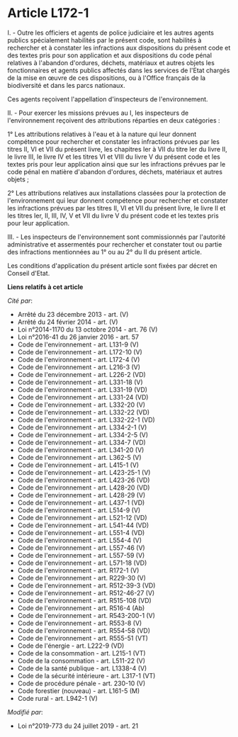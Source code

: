 # Article L172-1

I. - Outre les officiers et agents de police judiciaire et les autres agents publics spécialement habilités par le présent
code, sont habilités à rechercher et à constater les infractions aux dispositions du présent code et des textes pris pour son
application et aux dispositions du code pénal relatives à l'abandon d'ordures, déchets, matériaux et autres objets les
fonctionnaires et agents publics affectés dans les services de l'Etat chargés de la mise en œuvre de ces dispositions, ou à
l'Office français de la biodiversité et dans les parcs nationaux.

Ces agents reçoivent l'appellation d'inspecteurs de l'environnement.

II. - Pour exercer les missions prévues au I, les inspecteurs de l'environnement reçoivent des attributions réparties en deux
catégories :

1° Les attributions relatives à l'eau et à la nature qui leur donnent compétence pour rechercher et constater les infractions
prévues par les titres II, VI et VII du présent livre, les chapitres Ier à VII du titre Ier du livre II, le livre III, le
livre IV et les titres VI et VIII du livre V du présent code et les textes pris pour leur application ainsi que sur les
infractions prévues par le code pénal en matière d'abandon d'ordures, déchets, matériaux et autres objets ;

2° Les attributions relatives aux installations classées pour la protection de l'environnement qui leur donnent compétence
pour rechercher et constater les infractions prévues par les titres II, VI et VII du présent livre, le livre II et les titres
Ier, II, III, IV, V et VII du livre V du présent code et les textes pris pour leur application.

III. - Les inspecteurs de l'environnement sont commissionnés par l'autorité administrative et assermentés pour rechercher et
constater tout ou partie des infractions mentionnées au 1° ou au 2° du II du présent article.

Les conditions d'application du présent article sont fixées par décret en Conseil d'Etat.

**Liens relatifs à cet article**

_Cité par_:

  - Arrêté du 23 décembre 2013 - art. (V)
  - Arrêté du 24 février 2014 - art. (V)
  - Loi n°2014-1170 du 13 octobre 2014 - art. 76 (V)
  - Loi n°2016-41 du 26 janvier 2016 - art. 57
  - Code de l'environnement - art. L131-9 (V)
  - Code de l'environnement - art. L172-10 (V)
  - Code de l'environnement - art. L172-4 (V)
  - Code de l'environnement - art. L216-3 (V)
  - Code de l'environnement - art. L226-2 (VD)
  - Code de l'environnement - art. L331-18 (V)
  - Code de l'environnement - art. L331-19 (VD)
  - Code de l'environnement - art. L331-24 (VD)
  - Code de l'environnement - art. L332-20 (V)
  - Code de l'environnement - art. L332-22 (VD)
  - Code de l'environnement - art. L332-22-1 (VD)
  - Code de l'environnement - art. L334-2-1 (V)
  - Code de l'environnement - art. L334-2-5 (V)
  - Code de l'environnement - art. L334-7 (VD)
  - Code de l'environnement - art. L341-20 (V)
  - Code de l'environnement - art. L362-5 (V)
  - Code de l'environnement - art. L415-1 (V)
  - Code de l'environnement - art. L423-25-1 (V)
  - Code de l'environnement - art. L423-26 (VD)
  - Code de l'environnement - art. L428-20 (VD)
  - Code de l'environnement - art. L428-29 (V)
  - Code de l'environnement - art. L437-1 (VD)
  - Code de l'environnement - art. L514-9 (V)
  - Code de l'environnement - art. L521-12 (VD)
  - Code de l'environnement - art. L541-44 (VD)
  - Code de l'environnement - art. L551-4 (VD)
  - Code de l'environnement - art. L554-4 (V)
  - Code de l'environnement - art. L557-46 (V)
  - Code de l'environnement - art. L557-59 (V)
  - Code de l'environnement - art. L571-18 (VD)
  - Code de l'environnement - art. R172-1 (V)
  - Code de l'environnement - art. R229-30 (V)
  - Code de l'environnement - art. R512-39-3 (VD)
  - Code de l'environnement - art. R512-46-27 (V)
  - Code de l'environnement - art. R515-108 (VD)
  - Code de l'environnement - art. R516-4 (Ab)
  - Code de l'environnement - art. R543-200-1 (V)
  - Code de l'environnement - art. R553-8 (V)
  - Code de l'environnement - art. R554-58 (VD)
  - Code de l'environnement - art. R555-51 (VT)
  - Code de l'énergie - art. L222-9 (VD)
  - Code de la consommation - art. L215-1 (VT)
  - Code de la consommation - art. L511-22 (V)
  - Code de la santé publique - art. L1338-4 (V)
  - Code de la sécurité intérieure - art. L317-1 (VT)
  - Code de procédure pénale - art. 230-10 (V)
  - Code forestier (nouveau) - art. L161-5 (M)
  - Code rural - art. L942-1 (V)

_Modifié par_:

  - Loi n°2019-773 du 24 juillet 2019 - art. 21
